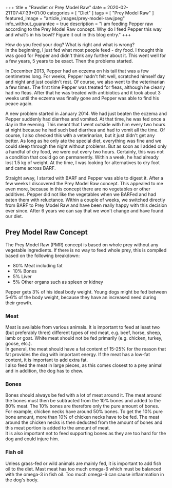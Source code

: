 +++
title =  "Rawdiet or Prey Model Raw"
date = 2020-02-21T07:47:39+01:00
categories = [
    "Diet"
]
tags = [
    "Prey Model Raw"
]
featured_image = "article_images/prey-model-raw.jpeg"
info_without_guarantee = true
description = "I am feeding Pepper raw according to the Prey Model Raw concept. Why do I feed Pepper this way and what's in his bowl? Figure it out in this blog entry."
+++

How do you feed your dog? What is right and what is wrong?  
In the beginning, I just fed what most people feed - dry food. I thought this was good for Pepper and didn't think any further about it. This went well for a few years, 5 years to be exact. Then the problems started.

In December 2013, Pepper had an eczema on his tail that was a few centimetres long. For weeks, Pepper hadn't felt well, scratched himself day and night and just couldn't rest. Of course, we also went to the veterinarian a few times. The first time Pepper was treated for fleas, although he clearly had no fleas. After that he was treated with antibiotics and it took about 3 weeks until the eczema was finally gone and Pepper was able to find his peace again.

A new problem started in January 2014. We had just beaten the eczema and Pepper suddenly had diarrhea and vomited. At that time, he was fed once a day in the evening. This meant that I went outside with him every two hours at night because he had such bad diarrhea and had to vomit all the time. Of course, I also checked this with a veterinarian, but it just didn't get any better. As long as he only ate the special diet, everything was fine and we could sleep through the night without problems. But as soon as I added only a handful of dry food, we were out every two hours. Certainly, this was not a condition that could go on permanently. Within a week, he had already lost 1.5 kg of weight. At the time, I was looking for alternatives to dry foot and came across BARF.

Straight away, I started with BARF and Pepper was able to digest it. After a few weeks I discovered the Prey Model Raw concept. This appealed to me even more, because in this concept there are no vegetables or other additives. Pepper did not like the vegetables when we BARFed and had eaten them with reluctance. Within a couple of weeks, we switched directly from BARF to Prey Model Raw and have been really happy with this decision ever since. After 6 years we can say that we won't change and have found our diet.


## Prey Model Raw Concept
The Prey Model Raw (PMR) concept is based on whole prey without any vegetable ingredients. If there is no way to feed whole prey, this is compiled based on the following breakdown:
+ 80% Meat including fat
+ 10% Bones
+ 5% Liver
+ 5% Other organs such as spleen or kidney

Pepper gets 3% of his ideal body weight. Young dogs might be fed between 5-6% of the body weight, because they have an increased need during their growth.

### Meat
Meat is available from various animals. It is important to feed at least two (but preferably three) different types of red meat, e.g. beef, horse, sheep, lamb or goat. White meat should not be fed primarily (e.g. chicken, turkey, goose, etc.).  
In general, the meat should have a fat content of 15-25% for the reason that fat provides the dog with important energy. If the meat has a low-fat content, it is important to add extra fat.  
I also feed the meat in large pieces, as this comes closest to a prey animal and in addition, the dog has to chew.

### Bones
Bones should always be fed with a lot of meat around it. The meat around the bones must then be subtracted from the 10% bones and added to the 80% meat. The 10% bones are therefore only the pure amount of bones.  
For example, chicken necks have around 50% bones. To get the 10% pure bone amount, more than 10% of chicken necks have to be fed. The meat around the chicken necks is then deducted from the amount of bones and this meat portion is added to the amount of meat.  
It is also important not to feed supporting bones as they are too hard for the dog and could injure him.

### Fish oil
Unless grass-fed or wild animals are mainly fed, it is important to add fish oil to the diet. Mast meat has too much omega-6 which must be balanced with the omega-3 in fish oil. Too much omega-6 can cause inflammation in the dog's body.
